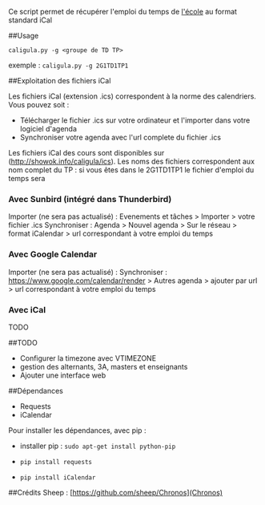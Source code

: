Ce script permet de récupérer l'emploi du temps de [l'école](http://caligula.ensea.fr) au format standard iCal

##Usage


`caligula.py -g <groupe de TD TP> `

exemple : `caligula.py -g 2G1TD1TP1`

##Exploitation des fichiers iCal

Les fichiers iCal (extension .ics) correspondent à la norme des calendriers. Vous pouvez soit :
* Télécharger le fichier .ics sur votre ordinateur et l'importer dans votre logiciel d'agenda
* Synchroniser votre agenda avec l'url complete du fichier .ics

Les fichiers iCal des cours sont disponibles sur (http://showok.info/caligula/ics). Les noms des fichiers correspondent aux nom complet du TP : si vous êtes dans le 2G1TD1TP1 le fichier d'emploi du temps sera [](http://showok.info/caligula/ics/2G1TD1TP1.ics)

### Avec Sunbird (intégré dans Thunderbird)

Importer (ne sera pas actualisé) : Evenements et tâches > Importer > votre fichier .ics 
Synchroniser : Agenda > Nouvel agenda > Sur le réseau > format iCalendar > url correspondant à votre emploi du temps

### Avec Google Calendar

Importer (ne sera pas actualisé) :
Synchroniser : https://www.google.com/calendar/render > Autres agenda > ajouter par url > url correspondant à votre emploi du temps

### Avec iCal

TODO

##TODO

* Configurer la timezone avec VTIMEZONE 
* gestion des alternants, 3A, masters et enseignants
* Ajouter une interface web


##Dépendances

* Requests 
* iCalendar

Pour installer les dépendances, avec pip :

* installer pip : `sudo apt-get install python-pip`

* `pip install requests`

* `pip install iCalendar`


##Crédits
Sheep : [https://github.com/sheep/Chronos](Chronos)
